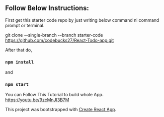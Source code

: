 ## Follow Below Instructions:

First get this starter code repo by just writing below command ni command prompt or terminal.

git clone --single-branch --branch starter-code https://github.com/codebucks27/React-Todo-app.git

After that do,


### `npm install`

and 

### `npm start`

You can Follow This Tutorial to build whole App.
https://youtu.be/9zcMnJI3B7M


This project was bootstrapped with [Create React App](https://github.com/facebook/create-react-app).
